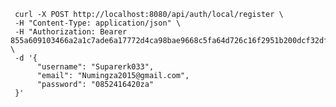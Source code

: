      curl -X POST http://localhost:8080/api/auth/local/register \
     -H "Content-Type: application/json" \
     -H "Authorization: Bearer 855a609103466a2a1c7ade6a17772d4ca98bae9668c5fa64d726c16f2951b200dcf32df87ff8d454d55f71704a4c184d08640b817c68653cbccbc489c6b58fe8665b2b9cd4dbf9e4f930ab74883120ee5b3af576c91d910bdc815192c3bcb24b2003a866da736cfe426d403e956554aa777756306af9645d7ba4245b63c0e700" \
     -d '{
          "username": "Suparerk033",
          "email": "Numingza2015@gmail.com",
          "password": "0852416420za"
     }'

